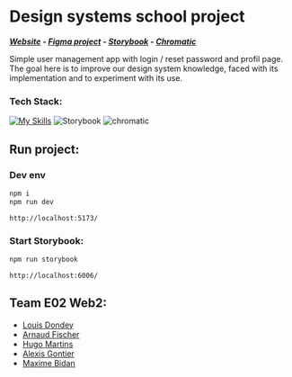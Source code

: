 # Design systems school project

_**[Website](https://design-system-five-wheat.vercel.app/) - 
[Figma project](https://www.figma.com/design/y0zqgpjveZSpyzsf6wgDZ7/E02-(LES-GOATS)?node-id=16-51&t=KugNE1BeEuXp3LHC-1) - 
[Storybook](https://main--677be08e3f6f060edbeaf798.chromatic.com) -
[Chromatic](https://www.chromatic.com/library?appId=677be08e3f6f060edbeaf798&branch=main)**_

Simple user management app with login / reset password and profil page.
The goal here is to improve our design system knowledge,  faced with its implementation and to experiment with its use.

### Tech Stack:

[![My Skills](https://skillicons.dev/icons?i=react,vite,vercel,figma)]()
![Storybook](https://github.com/user-attachments/assets/363c12ae-fa1e-4816-89d4-6b37aae0a802)
![chromatic](https://github.com/user-attachments/assets/88e8c0a1-ba06-48ba-8848-e149907845c0)

## Run project:
### Dev env
```bash
npm i
npm run dev
```
`http://localhost:5173/`

### Start Storybook:
```bash
npm run storybook
```
`http://localhost:6006/`


## Team E02 Web2:
- [Louis Dondey](https://github.com/Kae134)
- [Arnaud Fischer](https://github.com/Jeck0v)
- [Hugo Martins](https://github.com/AkaTFL)
- [Alexis Gontier](https://github.com/Alexis-Gontier)
- [Maxime Bidan](https://github.com/Oomaxime)
